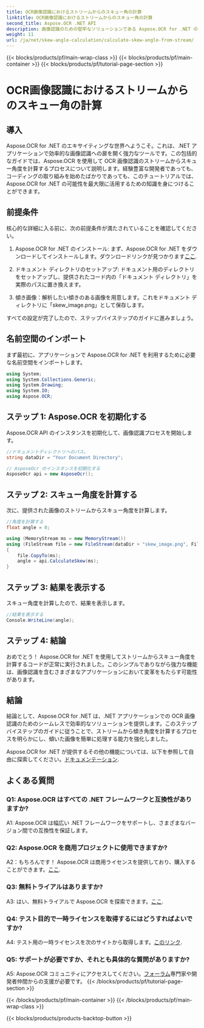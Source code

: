 ```yaml
---
title: OCR画像認識におけるストリームからのスキュー角の計算
linktitle: OCR画像認識におけるストリームからのスキュー角の計算
second_title: Aspose.OCR .NET API
description: 画像認識のための堅牢なソリューションである Aspose.OCR for .NET のパワーを解き放ちます。スキュー角度を簡単に計算する方法を学びましょう。
weight: 11
url: /ja/net/skew-angle-calculation/calculate-skew-angle-from-stream/
---
```


{{< blocks/products/pf/main-wrap-class >}}
{{< blocks/products/pf/main-container >}}
{{< blocks/products/pf/tutorial-page-section >}}

# OCR画像認識におけるストリームからのスキュー角の計算

## 導入

Aspose.OCR for .NET のエキサイティングな世界へようこそ。これは、.NET アプリケーションで効率的な画像認識への扉を開く強力なツールです。この包括的なガイドでは、Aspose.OCR を使用して OCR 画像認識のストリームからスキュー角度を計算するプロセスについて説明します。経験豊富な開発者であっても、コーディングの取り組みを始めたばかりであっても、このチュートリアルでは、Aspose.OCR for .NET の可能性を最大限に活用するための知識を身につけることができます。

## 前提条件

核心的な詳細に入る前に、次の前提条件が満たされていることを確認してください。

1.  Aspose.OCR for .NET のインストール: まず、Aspose.OCR for .NET をダウンロードしてインストールします。ダウンロードリンクが見つかります[ここ](https://releases.aspose.com/ocr/net/).

2. ドキュメント ディレクトリのセットアップ: ドキュメント用のディレクトリをセットアップし、提供されたコード内の「ドキュメント ディレクトリ」を実際のパスに置き換えます。

3. 傾き画像：解析したい傾きのある画像を用意します。これをドキュメント ディレクトリに「skew_image.png」として保存します。

すべての設定が完了したので、ステップバイステップのガイドに進みましょう。

## 名前空間のインポート

まず最初に、アプリケーションで Aspose.OCR for .NET を利用するために必要な名前空間をインポートします。

```csharp
using System;
using System.Collections.Generic;
using System.Drawing;
using System.IO;
using Aspose.OCR;
```

## ステップ 1: Aspose.OCR を初期化する

Aspose.OCR API のインスタンスを初期化して、画像認識プロセスを開始します。

```csharp
//ドキュメントディレクトリへのパス。
string dataDir = "Your Document Directory";

// AsposeOcr のインスタンスを初期化する
AsposeOcr api = new AsposeOcr();
```

## ステップ 2: スキュー角度を計算する

次に、提供された画像のストリームからスキュー角度を計算します。

```csharp
//角度を計算する
float angle = 0;

using (MemoryStream ms = new MemoryStream())
using (FileStream file = new FileStream(dataDir + "skew_image.png", FileMode.Open, FileAccess.Read))
{
    file.CopyTo(ms);
    angle = api.CalculateSkew(ms);
}
```

## ステップ 3: 結果を表示する

スキュー角度を計算したので、結果を表示します。

```csharp
//結果を表示する
Console.WriteLine(angle);
```

## ステップ 4: 結論

おめでとう！ Aspose.OCR for .NET を使用してストリームからスキュー角度を計算するコードが正常に実行されました。このシンプルでありながら強力な機能は、画像認識を含むさまざまなアプリケーションにおいて変革をもたらす可能性があります。

## 結論

結論として、Aspose.OCR for .NET は、.NET アプリケーションでの OCR 画像認識のためのシームレスで効率的なソリューションを提供します。このステップバイステップのガイドに従うことで、ストリームから傾き角度を計算するプロセスを明らかにし、傾いた画像を簡単に処理する能力を強化しました。

 Aspose.OCR for .NET が提供するその他の機能については、以下を参照して自由に探索してください。[ドキュメンテーション](https://reference.aspose.com/ocr/net/).

## よくある質問

### Q1: Aspose.OCR はすべての .NET フレームワークと互換性がありますか?

A1: Aspose.OCR は幅広い .NET フレームワークをサポートし、さまざまなバージョン間での互換性を保証します。

### Q2: Aspose.OCR を商用プロジェクトに使用できますか?

 A2：もちろんです！ Aspose.OCR は商用ライセンスを提供しており、購入することができます。[ここ](https://purchase.aspose.com/buy).

### Q3: 無料トライアルはありますか?

 A3: はい、無料トライアルで Aspose.OCR を探索できます。[ここ](https://releases.aspose.com/).

### Q4: テスト目的で一時ライセンスを取得するにはどうすればよいですか?

 A4: テスト用の一時ライセンスを次のサイトから取得します。[このリンク](https://purchase.aspose.com/temporary-license/).

### Q5: サポートが必要ですか、それとも具体的な質問がありますか?

 A5: Aspose.OCR コミュニティにアクセスしてください。[フォーラム](https://forum.aspose.com/c/ocr/16)専門家や開発者仲間からの支援が必要です。
{{< /blocks/products/pf/tutorial-page-section >}}

{{< /blocks/products/pf/main-container >}}
{{< /blocks/products/pf/main-wrap-class >}}

{{< blocks/products/products-backtop-button >}}
